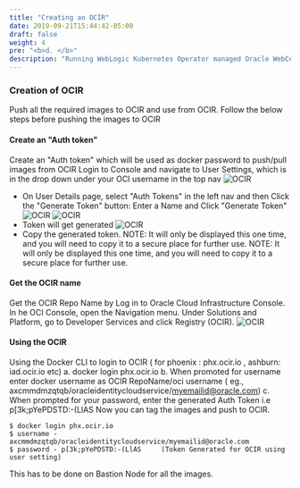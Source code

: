 ```yaml
---
title: "Creating an OCIR"
date: 2019-09-21T15:44:42-05:00
draft: false
weight: 4
pre: "<b>d. </b>"
description: "Running WebLogic Kubernetes Operator managed Oracle WebCenter Sites domains on OKE"
---
```


### Creation of OCIR

Push all the required images to OCIR and use from OCIR.  Follow the below steps before pushing the images to OCIR
#### Create an "Auth token"
Create an "Auth token" which will be used as docker password to push/pull images from OCIR
Login to Console and navigate to User Settings, which is in the drop down under your OCI username in the top nav
![OCIR](images/ocir-1.png)
* On User Details page, select "Auth Tokens" in the left nav and then Click the "Generate Token" button:
Enter a Name and Click "Generate Token"
![OCIR](images/ocir-2.png)
![OCIR](images/ocir-3.png)
* Token will get generated
![OCIR](images/ocir-4.png)
* Copy the generated token. NOTE: It will only be displayed this one time, and you will need to copy it to a secure place for further use.
NOTE: It will only be displayed this one time, and you will need to copy it to a secure place for further use.

#### Get the OCIR name
Get the OCIR Repo Name by Log in to Oracle Cloud Infrastructure Console. In he OCI Console, open the Navigation menu. Under Solutions and Platform, go to Developer Services and click Registry (OCIR).
![OCIR](images/ocir-5.png)

#### Using the OCIR
Using the Docker CLI to login to OCIR ( for phoenix : phx.ocir.io , ashburn: iad.ocir.io etc)
a. docker login phx.ocir.io
b. When promoted for username enter docker username as OCIR RepoName/oci username ( eg., axcmmdmzqtqb/oracleidentitycloudservice/myemailid@oracle.com)
c. When prompted for your password, enter the generated Auth Token i.e  p[3k;pYePDSTD:-(LlAS
Now you can tag the images and push to OCIR. 
```
$ docker login phx.ocir.io
$ username - axcmmdmzqtqb/oracleidentitycloudservice/myemailid@oracle.com
$ password - p[3k;pYePDSTD:-(LlAS     (Token Generated for OCIR using user setting)
```
This has to be done on Bastion Node for all the images.  


